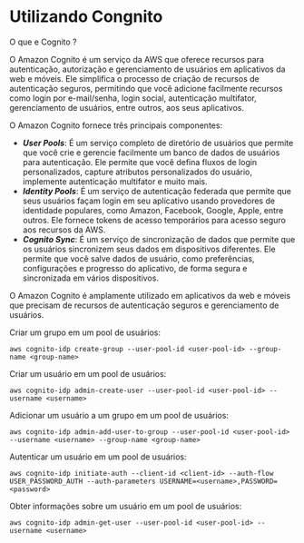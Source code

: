 # Utilizando Congnito

O que e Cognito ?

O Amazon Cognito é um serviço da AWS que oferece recursos para autenticação, autorização e 
gerenciamento de usuários em aplicativos da web e móveis. Ele simplifica o processo de criação
de recursos de autenticação seguros, permitindo que você adicione facilmente recursos como 
login por e-mail/senha, login social, autenticação multifator, gerenciamento de usuários, 
entre outros, aos seus aplicativos.

O Amazon Cognito fornece três principais componentes:

- ***User Pools***: É um serviço completo de diretório de usuários que permite que você crie e 
gerencie facilmente um banco de dados de usuários para autenticação. Ele permite que você 
defina fluxos de login personalizados, capture atributos personalizados do usuário, implemente 
autenticação multifator e muito mais.
- ***Identity Pools***: É um serviço de autenticação federada que permite que seus usuários 
façam login em seu aplicativo usando provedores de identidade populares, como Amazon, Facebook,
Google, Apple, entre outros. Ele fornece tokens de acesso temporários para acesso seguro aos 
recursos da AWS.
- ***Cognito Sync***: É um serviço de sincronização de dados que permite que os usuários 
sincronizem seus dados em dispositivos diferentes. Ele permite que você salve dados de usuário,
como preferências, configurações e progresso do aplicativo, de forma segura e sincronizada em 
vários dispositivos.

O Amazon Cognito é amplamente utilizado em aplicativos da web e móveis que precisam de 
recursos de autenticação seguros e gerenciamento de usuários. 

Criar um grupo em um pool de usuários:

``aws cognito-idp create-group --user-pool-id <user-pool-id> --group-name <group-name>``

Criar um usuário em um pool de usuários:

``aws cognito-idp admin-create-user --user-pool-id <user-pool-id> --username <username>``

Adicionar um usuário a um grupo em um pool de usuários:

``aws cognito-idp admin-add-user-to-group --user-pool-id <user-pool-id> --username <username> --group-name <group-name>``

Autenticar um usuário em um pool de usuários:

``aws cognito-idp initiate-auth --client-id <client-id> --auth-flow USER_PASSWORD_AUTH --auth-parameters USERNAME=<username>,PASSWORD=<password>``

Obter informações sobre um usuário em um pool de usuários:

``aws cognito-idp admin-get-user --user-pool-id <user-pool-id> --username <username>``

